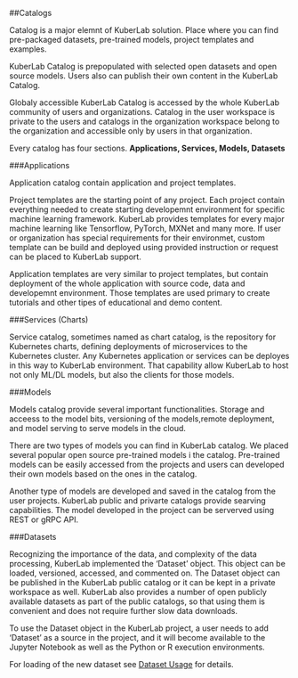 ##Catalogs

Catalog is a major elemnt of KuberLab solution. Place where you can find pre-packaged datasets, pre-trained models, project templates and examples. 

KuberLab Catalog is prepopulated with selected open datasets and open source models. Users also can publish their own content in the KuberLab Catalog. 

Globaly accessible KuberLab Catalog is accessed by the whole KuberLab community of users and organizations. Catalog in the user workspace is private to the users and catalogs in the organization workspace belong to the organization and accessible only by users in that organization. 

Every catalog has four sections. <b>Applications, Services, Models, Datasets</b>

###Applications  

Application catalog contain application and project templates. 

Project templates are the starting point of any project. Each project contain everything needed to create starting developemnt environment for specific machine learning framework. KuberLab provides templates for every major machine learning like Tensorflow, PyTorch, MXNet and many more. If user or organization has special requirements for their environmet, custom template can be build and deployed using provided instruction or request can be placed to KuberLab support. 

Application templates are very similar to project templates, but contain deployment of the whole application with source code, data and developemnt environment. Those templates are used primary to create tutorials and other tipes of educational and demo content.

###Services (Charts) 

Service catalog, sometimes named as chart catalog, is the repository for Kubernetes charts, defining deployments of microservices to the Kubernetes cluster. Any Kubernetes application or services can be deployes in this way to KuberLab environment. That capability allow KuberLab to host not only ML/DL models, but also the clients for those models. 

###Models

Models catalog provide several important functionalities. Storage and acceess to the model bits, versioning of the models,remote deployment, and model serving to serve models in the cloud.

There are two types of models you can find in KuberLab catalog. We placed several popular open source pre-trained models i the catalog. Pre-trained models can be easily accessed from the projects and users can developed their own models based on the ones in the catalog. 

Another type of models are developed and saved in the catalog from the user projects. KuberLab public and privarte catalogs provide searving capabilities. The model developed in the project can be serverved using REST or gRPC API.

###Datasets

Recognizing the importance of the data, and complexity of the data processing, KuberLab implemented the ‘Dataset’ object. This object can be loaded, versioned, accessed, and commented on. The Dataset object can be published in the KuberLab public catalog or it can be kept in a private workspace as well. KuberLab also provides a number of open publicly available datasets as part of the public catalogs, so that using them is convenient and does not require further slow data downloads.

To use the Dataset object in the KuberLab project, a user needs to add ‘Dataset’ as a source in the project, and it will become available to the Jupyter Notebook as well as the Python or R execution environments.

For loading of the new dataset see [Dataset Usage](/Datasets/usage.md) for details.










